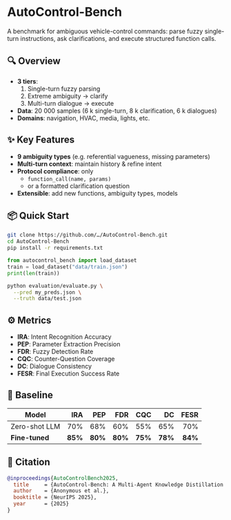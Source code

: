 # AutoControl-Bench

A benchmark for ambiguous vehicle-control commands: parse fuzzy single-turn instructions, ask clarifications, and execute structured function calls.

## 🔍 Overview
- **3 tiers**:  
  1. Single-turn fuzzy parsing  
  2. Extreme ambiguity → clarify  
  3. Multi-turn dialogue → execute  
- **Data**: 20 000 samples (6 k single-turn, 8 k clarification, 6 k dialogues)  
- **Domains**: navigation, HVAC, media, lights, etc.

## ✨ Key Features
- **9 ambiguity types** (e.g. referential vagueness, missing parameters)  
- **Multi-turn context**: maintain history & refine intent  
- **Protocol compliance**: only  
  - `function_call(name, params)`  
  - or a formatted clarification question  
- **Extensible**: add new functions, ambiguity types, models

## 📦 Quick Start

```bash
git clone https://github.com/…/AutoControl-Bench.git
cd AutoControl-Bench
pip install -r requirements.txt
```

```python
from autocontrol_bench import load_dataset
train = load_dataset("data/train.json")
print(len(train))
```

```bash
python evaluation/evaluate.py \
  --pred my_preds.json \
  --truth data/test.json
```

## ⚙️ Metrics
- **IRA**: Intent Recognition Accuracy  
- **PEP**: Parameter Extraction Precision  
- **FDR**: Fuzzy Detection Rate  
- **CQC**: Counter-Question Coverage  
- **DC**: Dialogue Consistency  
- **FESR**: Final Execution Success Rate  

## 📑 Baseline
| Model         | IRA  | PEP  | FDR  | CQC  | DC   | FESR |
|---------------|-----:|-----:|-----:|-----:|-----:|-----:|
| Zero-shot LLM |  70% |  68% |  60% |  55% |  65% |  70% |
| **Fine-tuned**| **85%** | **80%** | **80%** | **75%** | **78%** | **84%** |

## 📜 Citation
```bibtex
@inproceedings{AutoControlBench2025,
  title     = {AutoControl-Bench: A Multi-Agent Knowledge Distillation Framework for Complex Vehicle Function Call Understanding},
  author    = {Anonymous et al.},
  booktitle = {NeurIPS 2025},
  year      = {2025}
}
```
